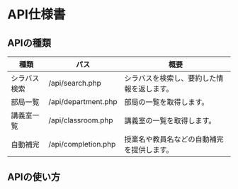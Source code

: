 # API仕様書

## APIの種類
| 種類 | パス | 概要 |
|------|------|------|
| シラバス検索 | /api/search.php | シラバスを検索し、要約した情報を返します。 |
| 部局一覧 | /api/department.php | 部局の一覧を取得します。 |
| 講義室一覧 | /api/classroom.php | 講義室の一覧を取得します。 |
| 自動補完 | /api/completion.php | 授業名や教員名などの自動補完を提供します。 |

## APIの使い方

